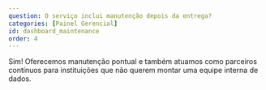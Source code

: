 ```yaml
---
question: O serviço inclui manutenção depois da entrega?
categories: [Painel Gerencial]
id: dashboard_maintenance
order: 4
---
```


Sim! Oferecemos manutenção pontual e também atuamos como parceiros contínuos para instituições que não querem montar uma equipe interna de dados.